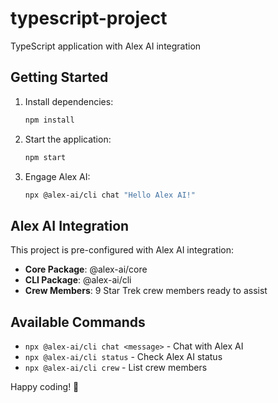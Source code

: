 # typescript-project

TypeScript application with Alex AI integration

## Getting Started

1. Install dependencies:
   ```bash
   npm install
   ```

2. Start the application:
   ```bash
   npm start
   ```

3. Engage Alex AI:
   ```bash
   npx @alex-ai/cli chat "Hello Alex AI!"
   ```

## Alex AI Integration

This project is pre-configured with Alex AI integration:

- **Core Package**: @alex-ai/core
- **CLI Package**: @alex-ai/cli
- **Crew Members**: 9 Star Trek crew members ready to assist

## Available Commands

- `npx @alex-ai/cli chat <message>` - Chat with Alex AI
- `npx @alex-ai/cli status` - Check Alex AI status
- `npx @alex-ai/cli crew` - List crew members

Happy coding! 🚀
